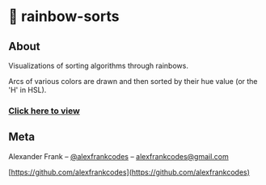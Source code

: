 # 🌈 rainbow-sorts

## About
Visualizations of sorting algorithms through rainbows.

Arcs of various colors are drawn and then sorted by their hue value (or the 'H' in HSL).

### [Click here to view](https://alexfrankcodes.github.io/rainbow-sorts/)

## Meta

Alexander Frank – [@alexfrankcodes](https://twitter.com/alexfrankcodes) – alexfrankcodes@gmail.com

[https://github.com/alexfrankcodes](https://github.com/alexfrankcodes)
